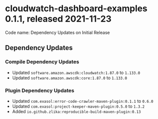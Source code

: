 # cloudwatch-dashboard-examples 0.1.1, released 2021-11-23

Code name: Dependency Updates on Initial Release

## Dependency Updates

### Compile Dependency Updates

* Updated `software.amazon.awscdk:cloudwatch:1.87.0` to `1.133.0`
* Updated `software.amazon.awscdk:core:1.87.0` to `1.133.0`

### Plugin Dependency Updates

* Updated `com.exasol:error-code-crawler-maven-plugin:0.1.1` to `0.6.0`
* Updated `com.exasol:project-keeper-maven-plugin:0.5.0` to `1.3.2`
* Added `io.github.zlika:reproducible-build-maven-plugin:0.13`
